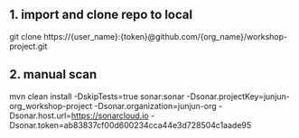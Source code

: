 



## 1. import and clone repo to local

 git clone https://{user_name}:{token}@github.com/{org_name}/workshop-project.git  
 
 
## 2. manual scan
 
mvn clean install -DskipTests=true sonar:sonar -Dsonar.projectKey=junjun-org_workshop-project -Dsonar.organization=junjun-org -Dsonar.host.url=https://sonarcloud.io  -Dsonar.token=ab83837cf00d600234cca44e3d728504c1aade95 